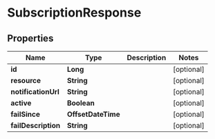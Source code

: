 

# SubscriptionResponse


## Properties

| Name | Type | Description | Notes |
|------------ | ------------- | ------------- | -------------|
|**id** | **Long** |  |  [optional] |
|**resource** | **String** |  |  [optional] |
|**notificationUrl** | **String** |  |  [optional] |
|**active** | **Boolean** |  |  [optional] |
|**failSince** | **OffsetDateTime** |  |  [optional] |
|**failDescription** | **String** |  |  [optional] |



